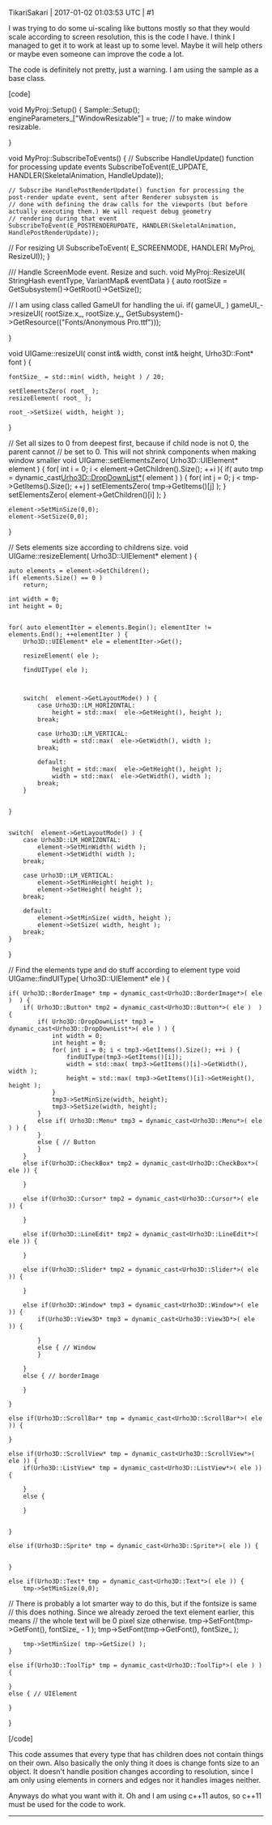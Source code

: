 TikariSakari | 2017-01-02 01:03:53 UTC | #1

I was trying to do some ui-scaling like buttons mostly so that they would scale according to screen resolution, this is the code I have. I think I managed to get it to work at least up to some level. Maybe it will help others or maybe even someone can improve the code a lot.

The code is definitely not pretty, just a warning. I am using the sample as a base class.

[code]

void MyProj::Setup()
{
	Sample::Setup();
	engineParameters_["WindowResizable"] = true; // to make window resizable.

}

void MyProj::SubscribeToEvents()
{
    // Subscribe HandleUpdate() function for processing update events
    SubscribeToEvent(E_UPDATE, HANDLER(SkeletalAnimation, HandleUpdate));

    // Subscribe HandlePostRenderUpdate() function for processing the post-render update event, sent after Renderer subsystem is
    // done with defining the draw calls for the viewports (but before actually executing them.) We will request debug geometry
    // rendering during that event
    SubscribeToEvent(E_POSTRENDERUPDATE, HANDLER(SkeletalAnimation, HandlePostRenderUpdate));

   // For resizing UI
    SubscribeToEvent( E_SCREENMODE,  HANDLER( MyProj, ResizeUI));
}

/// Handle ScreenMode event. Resize and such.
void MyProj::ResizeUI( StringHash eventType, VariantMap& eventData ) {
    auto rootSize = GetSubsystem<UI>()->GetRoot()->GetSize();


   // I am using class called GameUI for handling the ui.
    if( gameUI_ )
        gameUI_->resizeUI( rootSize.x_, rootSize.y_,
            GetSubsystem<ResourceCache>()->GetResource<Font>(("Fonts/Anonymous Pro.ttf")));

}


void UIGame::resizeUI( const int& width, const int& height, Urho3D::Font* font ) {

    fontSize_ = std::min( width, height ) / 20;

    setElementsZero( root_ );
    resizeElement( root_ );

    root_->SetSize( width, height );
}


// Set all sizes to 0 from deepest first, because if child node is not 0, the parent cannot
// be set to 0. This will not shrink components when making window smaller
void UIGame::setElementsZero( Urho3D::UIElement* element ) {
    for( int i = 0; i < element->GetChildren().Size(); ++i ){
        if( auto tmp = dynamic_cast<Urho3D::DropDownList*>( element ) ) {
            for( int j = 0; j < tmp->GetItems().Size(); ++j )
                setElementsZero( tmp->GetItems()[j] );
        }
        setElementsZero( element->GetChildren()[i] );
    }

    element->SetMinSize(0,0);
    element->SetSize(0,0);
}

// Sets elements size according to childrens size.
void UIGame::resizeElement( Urho3D::UIElement* element ) {

    auto elements = element->GetChildren();
    if( elements.Size() == 0 )
        return;

    int width = 0;
    int height = 0;


    for( auto elementIter = elements.Begin(); elementIter != elements.End(); ++elementIter ) {
        Urho3D::UIElement* ele = elementIter->Get();

        resizeElement( ele );

        findUIType( ele );



        switch(  element->GetLayoutMode() ) {
            case Urho3D::LM_HORIZONTAL:
                height = std::max(  ele->GetHeight(), height );
            break;

            case Urho3D::LM_VERTICAL:
                width = std::max(  ele->GetWidth(), width );
            break;

            default:
                height = std::max(  ele->GetHeight(), height );
                width = std::max(  ele->GetWidth(), width );
            break;
        }


    }


    switch(  element->GetLayoutMode() ) {
        case Urho3D::LM_HORIZONTAL:
            element->SetMinWidth( width );
            element->SetWidth( width );
        break;

        case Urho3D::LM_VERTICAL:
            element->SetMinHeight( height );
            element->SetHeight( height );
        break;

        default:
            element->SetMinSize( width, height );
            element->SetSize( width, height );
        break;
    }

}


// Find the elements type and do stuff according to element type
void UIGame::findUIType( Urho3D::UIElement* ele ) {

    if( Urho3D::BorderImage* tmp = dynamic_cast<Urho3D::BorderImage*>( ele )  ) {
        if( Urho3D::Button* tmp2 = dynamic_cast<Urho3D::Button*>( ele )  ) {
            if( Urho3D::DropDownList* tmp3 = dynamic_cast<Urho3D::DropDownList*>( ele ) ) {
                int width = 0;
                int height = 0;
                for( int i = 0; i < tmp3->GetItems().Size(); ++i ) {
                    findUIType(tmp3->GetItems()[i]);
                    width = std::max( tmp3->GetItems()[i]->GetWidth(), width );
                    height = std::max( tmp3->GetItems()[i]->GetHeight(), height );
                }
                tmp3->SetMinSize(width, height);
                tmp3->SetSize(width, height);
            }
            else if( Urho3D::Menu* tmp3 = dynamic_cast<Urho3D::Menu*>( ele ) ) {
            }
            else { // Button
            }
        }
        else if(Urho3D::CheckBox* tmp2 = dynamic_cast<Urho3D::CheckBox*>( ele )) {

        }

        else if(Urho3D::Cursor* tmp2 = dynamic_cast<Urho3D::Cursor*>( ele )) {

        }

        else if(Urho3D::LineEdit* tmp2 = dynamic_cast<Urho3D::LineEdit*>( ele )) {

        }

        else if(Urho3D::Slider* tmp2 = dynamic_cast<Urho3D::Slider*>( ele )) {

        }

        else if(Urho3D::Window* tmp3 = dynamic_cast<Urho3D::Window*>( ele )) {
            if(Urho3D::View3D* tmp3 = dynamic_cast<Urho3D::View3D*>( ele )) {

            }
            else { // Window
            }

        }
        else { // borderImage

        }

    }

    else if(Urho3D::ScrollBar* tmp = dynamic_cast<Urho3D::ScrollBar*>( ele )) {

    }

    else if(Urho3D::ScrollView* tmp = dynamic_cast<Urho3D::ScrollView*>( ele )) {
        if(Urho3D::ListView* tmp = dynamic_cast<Urho3D::ListView*>( ele )) {

        }
        else {

        }


    }

    else if(Urho3D::Sprite* tmp = dynamic_cast<Urho3D::Sprite*>( ele )) {


    }

    else if(Urho3D::Text* tmp = dynamic_cast<Urho3D::Text*>( ele )) {
        tmp->SetMinSize(0,0);
// There is probably a lot smarter way to do this, but if the fontsize is same
// this does nothing. Since we already zeroed the text element earlier, this means
// the whole text will be 0 pixel size otherwise.
        tmp->SetFont(tmp->GetFont(), fontSize_ - 1 );
        tmp->SetFont(tmp->GetFont(), fontSize_ );

        tmp->SetMinSize( tmp->GetSize() );
    }

    else if(Urho3D::ToolTip* tmp = dynamic_cast<Urho3D::ToolTip*>( ele ) ) {

    }
    else { // UIElement

    }

}

[/code]

This code assumes that every type that has children does not contain things on their own. Also basically the only thing it does is change fonts size to an object. It doesn't handle position changes according to resolution, since I am only using elements in corners and edges nor it handles images neither.

Anyways do what you want with it. Oh and I am using c++11 autos, so c++11 must be used for the code to work.

-------------------------

